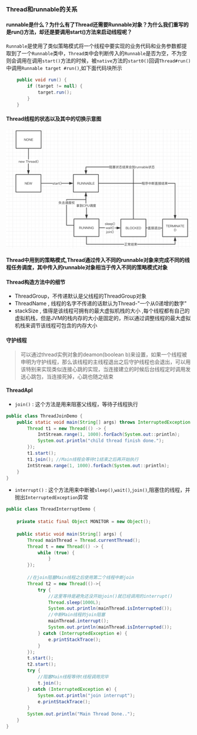 ### Thread和runnable的关系
#### runnable是什么？为什么有了Thread还需要Runnable对象？为什么我们重写的是run()方法，却还是要调用start()方法来启动线程呢？

`Runnable`是使用了类似策略模式将一个线程中要实现的业务代码和业务参数都提取到了一个`Runnable`类中，`Thread类`中会判断传入的`Runnable`是否为空，不为空则会调用在调用`start()`方法的时候，被`native`方法的`start0()`回调`Thread#run()`中调用`Runnable target #run()`,如下面代码块所示

```java
    public void run() {
        if (target != null) {
            target.run();
        }
    }
```

#### Thread线程的状态以及其中的切换示意图

![thread state](../images/thread.png)

#### Thread中用到的策略模式,Thread通过传入不同的runnable对象来完成不同的线程任务调度，其中传入的runnable对象相当于传入不同的策略模式对象

#### Thread构造方法中的细节
- ThreadGroup，不传递默认是父线程的ThreadGroup对象
- ThreadName , 线程的名字不传递的话默认为Thread-"一个从0递增的数字"
-  stackSize , 值得是该线程可拥有的最大虚拟机栈的大小 ,每个线程都有自己的虚拟机栈，但是JVM的栈内存的大小是固定的，所以通过调整线程的最大虚拟机栈来调节该线程可包含的内存大小

#### 守护线程
> 可以通过thread实例对象的deamon(boolean b)来设置，如果一个线程被申明为守护线程，那么该线程的主线程退出之后守护线程也会退出，可以用该特别来实现类似连接心跳的实现，当连接建立的时候后台线程定时调用发送心跳包，当连接死掉，心跳也随之结束

#### ThreadApI

- `join()` : 这个方法是用来阻塞父线程，等待子线程执行

```java
public class ThreadJoinDemo {
    public static void main(String[] args) throws InterruptedException {
        Thread t1 = new Thread(() -> {
            IntStream.range(1, 1000).forEach(System.out::println);
            System.out.println("child thread finish done.");
        });
        t1.start();
        t1.join(); //Main线程会等待t1结束之后再开始执行
        IntStream.range(1, 1000).forEach(System.out::println);
    }
}
```

- `interrupt()` : 这个方法用来中断被`sleep()`,`wait()`,`join()`,阻塞住的线程，并抛出`InterruptedException`异常
```java
public class ThreadInterruptDemo {

    private static final Object MONITOR = new Object();

    public static void main(String[] args) {
        Thread mainThread = Thread.currentThread();
        Thread t = new Thread(() -> {
            while (true) {
                }
        });

        //在join阻塞Main线程之后使用第二个线程中断join
        Thread t2 = new Thread(()->{
            try {
                //这里等待是避免还没开始join()就已经调用的interrupt()
                Thread.sleep(1000L);
                System.out.println(mainThread.isInterrupted());
                //中断Main线程的join阻塞
                mainThread.interrupt();
                System.out.println(mainThread.isInterrupted());
            } catch (InterruptedException e) {
                e.printStackTrace();
            }
        });
        t.start();
        t2.start();
        try {
            //阻塞Main线程等待t线程调用完毕
            t.join();
        } catch (InterruptedException e) {
            System.out.println("join interrupt");
            e.printStackTrace();
        }
        System.out.println("Main Thread Done..");
    }
}
```

